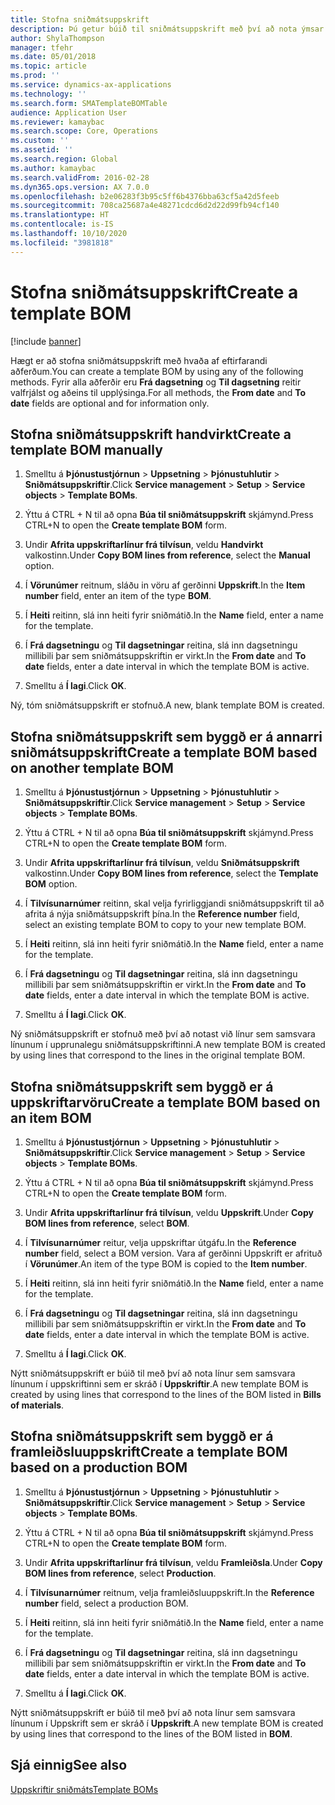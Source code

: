 ```yaml
---
title: Stofna sniðmátsuppskrift
description: Þú getur búið til sniðmátsuppskrift með því að nota ýmsar aðferðir.
author: ShylaThompson
manager: tfehr
ms.date: 05/01/2018
ms.topic: article
ms.prod: ''
ms.service: dynamics-ax-applications
ms.technology: ''
ms.search.form: SMATemplateBOMTable
audience: Application User
ms.reviewer: kamaybac
ms.search.scope: Core, Operations
ms.custom: ''
ms.assetid: ''
ms.search.region: Global
ms.author: kamaybac
ms.search.validFrom: 2016-02-28
ms.dyn365.ops.version: AX 7.0.0
ms.openlocfilehash: b2e06283f3b95c5ff6b4376bba63cf5a42d5feeb
ms.sourcegitcommit: 708ca25687a4e48271cdcd6d2d22d99fb94cf140
ms.translationtype: HT
ms.contentlocale: is-IS
ms.lasthandoff: 10/10/2020
ms.locfileid: "3981818"
---
```

# <a name="create-a-template-bom"></a><span data-ttu-id="749d5-103">Stofna sniðmátsuppskrift</span><span class="sxs-lookup"><span data-stu-id="749d5-103">Create a template BOM</span></span>   

[!include [banner](../includes/banner.md)]


<span data-ttu-id="749d5-104">Hægt er að stofna sniðmátsuppskrift með hvaða af eftirfarandi aðferðum.</span><span class="sxs-lookup"><span data-stu-id="749d5-104">You can create a template BOM by using any of the following methods.</span></span> <span data-ttu-id="749d5-105">Fyrir alla aðferðir eru **Frá dagsetning** og **Til dagsetning** reitir valfrjálst og aðeins til upplýsinga.</span><span class="sxs-lookup"><span data-stu-id="749d5-105">For all methods, the **From date** and **To date** fields are optional and for information only.</span></span>

## <a name="create-a-template-bom-manually"></a><span data-ttu-id="749d5-106">Stofna sniðmátsuppskrift handvirkt</span><span class="sxs-lookup"><span data-stu-id="749d5-106">Create a template BOM manually</span></span>

1.  <span data-ttu-id="749d5-107">Smelltu á **Þjónustustjórnun** \> **Uppsetning** \> **Þjónustuhlutir** \> **Sniðmátsuppskriftir**.</span><span class="sxs-lookup"><span data-stu-id="749d5-107">Click **Service management** \> **Setup** \> **Service objects** \> **Template BOMs**.</span></span>

2.  <span data-ttu-id="749d5-108">Ýttu á CTRL + N til að opna **Búa til sniðmátsuppskrift** skjámynd.</span><span class="sxs-lookup"><span data-stu-id="749d5-108">Press CTRL+N to open the **Create template BOM** form.</span></span>

3.  <span data-ttu-id="749d5-109">Undir **Afrita uppskriftarlínur frá tilvísun**, veldu **Handvirkt** valkostinn.</span><span class="sxs-lookup"><span data-stu-id="749d5-109">Under **Copy BOM lines from reference**, select the **Manual** option.</span></span>

4.  <span data-ttu-id="749d5-110">Í **Vörunúmer** reitnum, sláðu in vöru af gerðinni **Uppskrift**.</span><span class="sxs-lookup"><span data-stu-id="749d5-110">In the **Item number** field, enter an item of the type **BOM**.</span></span>

5.  <span data-ttu-id="749d5-111">Í **Heiti** reitinn, slá inn heiti fyrir sniðmátið.</span><span class="sxs-lookup"><span data-stu-id="749d5-111">In the **Name** field, enter a name for the template.</span></span>

6.  <span data-ttu-id="749d5-112">Í **Frá dagsetningu** og **Til dagsetningar** reitina, slá inn dagsetningu millibili þar sem sniðmátsuppskriftin er virkt.</span><span class="sxs-lookup"><span data-stu-id="749d5-112">In the **From date** and **To date** fields, enter a date interval in which the template BOM is active.</span></span>

7.  <span data-ttu-id="749d5-113">Smelltu á **Í lagi**.</span><span class="sxs-lookup"><span data-stu-id="749d5-113">Click **OK**.</span></span>

<span data-ttu-id="749d5-114">Ný, tóm sniðmátsuppskrift er stofnuð.</span><span class="sxs-lookup"><span data-stu-id="749d5-114">A new, blank template BOM is created.</span></span>

## <a name="create-a-template-bom-based-on-another-template-bom"></a><span data-ttu-id="749d5-115">Stofna sniðmátsuppskrift sem byggð er á annarri sniðmátsuppskrift</span><span class="sxs-lookup"><span data-stu-id="749d5-115">Create a template BOM based on another template BOM</span></span>

1.  <span data-ttu-id="749d5-116">Smelltu á **Þjónustustjórnun** \> **Uppsetning** \> **Þjónustuhlutir** \> **Sniðmátsuppskriftir**.</span><span class="sxs-lookup"><span data-stu-id="749d5-116">Click **Service management** \> **Setup** \> **Service objects** \> **Template BOMs**.</span></span>

2.  <span data-ttu-id="749d5-117">Ýttu á CTRL + N til að opna **Búa til sniðmátsuppskrift** skjámynd.</span><span class="sxs-lookup"><span data-stu-id="749d5-117">Press CTRL+N to open the **Create template BOM** form.</span></span>

3.  <span data-ttu-id="749d5-118">Undir **Afrita uppskriftarlínur frá tilvísun**, veldu **Sniðmátsuppskrift** valkostinn.</span><span class="sxs-lookup"><span data-stu-id="749d5-118">Under **Copy BOM lines from reference**, select the **Template BOM** option.</span></span>

4.  <span data-ttu-id="749d5-119">Í **Tilvísunarnúmer** reitinn, skal velja fyrirliggjandi sniðmátsuppskrift til að afrita á nýja sniðmátsuppskrift þína.</span><span class="sxs-lookup"><span data-stu-id="749d5-119">In the **Reference number** field, select an existing template BOM to copy to your new template BOM.</span></span>

5.  <span data-ttu-id="749d5-120">Í **Heiti** reitinn, slá inn heiti fyrir sniðmátið.</span><span class="sxs-lookup"><span data-stu-id="749d5-120">In the **Name** field, enter a name for the template.</span></span>

6.  <span data-ttu-id="749d5-121">Í **Frá dagsetningu** og **Til dagsetningar** reitina, slá inn dagsetningu millibili þar sem sniðmátsuppskriftin er virkt.</span><span class="sxs-lookup"><span data-stu-id="749d5-121">In the **From date** and **To date** fields, enter a date interval in which the template BOM is active.</span></span>

7.  <span data-ttu-id="749d5-122">Smelltu á **Í lagi**.</span><span class="sxs-lookup"><span data-stu-id="749d5-122">Click **OK**.</span></span>

<span data-ttu-id="749d5-123">Ný sniðmátsuppskrift er stofnuð með því að notast við línur sem samsvara línunum í upprunalegu sniðmátsuppskriftinni.</span><span class="sxs-lookup"><span data-stu-id="749d5-123">A new template BOM is created by using lines that correspond to the lines in the original template BOM.</span></span>

## <a name="create-a-template-bom-based-on-an-item-bom"></a><span data-ttu-id="749d5-124">Stofna sniðmátsuppskrift sem byggð er á uppskriftarvöru</span><span class="sxs-lookup"><span data-stu-id="749d5-124">Create a template BOM based on an item BOM</span></span>

1.  <span data-ttu-id="749d5-125">Smelltu á **Þjónustustjórnun** \> **Uppsetning** \> **Þjónustuhlutir** \> **Sniðmátsuppskriftir**.</span><span class="sxs-lookup"><span data-stu-id="749d5-125">Click **Service management** \> **Setup** \> **Service objects** \> **Template BOMs**.</span></span>

2.  <span data-ttu-id="749d5-126">Ýttu á CTRL + N til að opna **Búa til sniðmátsuppskrift** skjámynd.</span><span class="sxs-lookup"><span data-stu-id="749d5-126">Press CTRL+N to open the **Create template BOM** form.</span></span>

3.  <span data-ttu-id="749d5-127">Undir **Afrita uppskriftarlínur frá tilvísun**, veldu **Uppskrift**.</span><span class="sxs-lookup"><span data-stu-id="749d5-127">Under **Copy BOM lines from reference**, select **BOM**.</span></span>

4.  <span data-ttu-id="749d5-128">Í **Tilvísunarnúmer** reitur, velja uppskriftar útgáfu.</span><span class="sxs-lookup"><span data-stu-id="749d5-128">In the **Reference number** field, select a BOM version.</span></span> <span data-ttu-id="749d5-129">Vara af gerðinni Uppskrift er afrituð í **Vörunúmer**.</span><span class="sxs-lookup"><span data-stu-id="749d5-129">An item of the type BOM is copied to the **Item number**.</span></span>

5.  <span data-ttu-id="749d5-130">Í **Heiti** reitinn, slá inn heiti fyrir sniðmátið.</span><span class="sxs-lookup"><span data-stu-id="749d5-130">In the **Name** field, enter a name for the template.</span></span>

6.  <span data-ttu-id="749d5-131">Í **Frá dagsetningu** og **Til dagsetningar** reitina, slá inn dagsetningu millibili þar sem sniðmátsuppskriftin er virkt.</span><span class="sxs-lookup"><span data-stu-id="749d5-131">In the **From date** and **To date** fields, enter a date interval in which the template BOM is active.</span></span>

7.  <span data-ttu-id="749d5-132">Smelltu á **Í lagi**.</span><span class="sxs-lookup"><span data-stu-id="749d5-132">Click **OK**.</span></span>

<span data-ttu-id="749d5-133">Nýtt sniðmátsuppskrift er búið til með því að nota línur sem samsvara línunum í uppskriftinni sem er skráð í **Uppskriftir**.</span><span class="sxs-lookup"><span data-stu-id="749d5-133">A new template BOM is created by using lines that correspond to the lines of the BOM listed in **Bills of materials**.</span></span>

## <a name="create-a-template-bom-based-on-a-production-bom"></a><span data-ttu-id="749d5-134">Stofna sniðmátsuppskrift sem byggð er á framleiðsluuppskrift</span><span class="sxs-lookup"><span data-stu-id="749d5-134">Create a template BOM based on a production BOM</span></span>

1.  <span data-ttu-id="749d5-135">Smelltu á **Þjónustustjórnun** \> **Uppsetning** \> **Þjónustuhlutir** \> **Sniðmátsuppskriftir**.</span><span class="sxs-lookup"><span data-stu-id="749d5-135">Click **Service management** \> **Setup** \> **Service objects** \> **Template BOMs**.</span></span>

2.  <span data-ttu-id="749d5-136">Ýttu á CTRL + N til að opna **Búa til sniðmátsuppskrift** skjámynd.</span><span class="sxs-lookup"><span data-stu-id="749d5-136">Press CTRL+N to open the **Create template BOM** form.</span></span>

3.  <span data-ttu-id="749d5-137">Undir **Afrita uppskriftarlínur frá tilvísun**, veldu **Framleiðsla**.</span><span class="sxs-lookup"><span data-stu-id="749d5-137">Under **Copy BOM lines from reference**, select **Production**.</span></span>

4.  <span data-ttu-id="749d5-138">Í **Tilvísunarnúmer** reitnum, velja framleiðsluuppskrift.</span><span class="sxs-lookup"><span data-stu-id="749d5-138">In the **Reference number** field, select a production BOM.</span></span>

5.  <span data-ttu-id="749d5-139">Í **Heiti** reitinn, slá inn heiti fyrir sniðmátið.</span><span class="sxs-lookup"><span data-stu-id="749d5-139">In the **Name** field, enter a name for the template.</span></span>

6.  <span data-ttu-id="749d5-140">Í **Frá dagsetningu** og **Til dagsetningar** reitina, slá inn dagsetningu millibili þar sem sniðmátsuppskriftin er virkt.</span><span class="sxs-lookup"><span data-stu-id="749d5-140">In the **From date** and **To date** fields, enter a date interval in which the template BOM is active.</span></span>

7.  <span data-ttu-id="749d5-141">Smelltu á **Í lagi**.</span><span class="sxs-lookup"><span data-stu-id="749d5-141">Click **OK**.</span></span>

<span data-ttu-id="749d5-142">Nýtt sniðmátsuppskrift er búið til með því að nota línur sem samsvara línunum í Uppskrift sem er skráð í **Uppskrift**.</span><span class="sxs-lookup"><span data-stu-id="749d5-142">A new template BOM is created by using lines that correspond to the lines of the BOM listed in **BOM**.</span></span>

## <a name="see-also"></a><span data-ttu-id="749d5-143">Sjá einnig</span><span class="sxs-lookup"><span data-stu-id="749d5-143">See also</span></span>

[<span data-ttu-id="749d5-144">Uppskriftir sniðmáts</span><span class="sxs-lookup"><span data-stu-id="749d5-144">Template BOMs</span></span>](template-boms.md)

  



